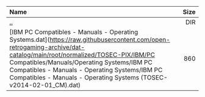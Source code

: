 |Name|Size|
|:---|---:|
|[..](../index.html)|DIR|
|[IBM PC Compatibles - Manuals - Operating Systems.dat](https://raw.githubusercontent.com/open-retrogaming-archive/dat-catalog/main/root/normalized/TOSEC-PIX/IBM/PC Compatibles/Manuals/Operating Systems/IBM PC Compatibles - Manuals - Operating Systems/IBM PC Compatibles - Manuals - Operating Systems (TOSEC-v2014-02-01_CM).dat)|860|
